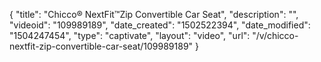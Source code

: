 {
    "title": "Chicco&reg; NextFit&trade;Zip Convertible Car Seat",
    "description": "",
    "videoid": "109989189",
    "date_created": "1502522394",
    "date_modified": "1504247454",
    "type": "captivate",
    "layout": "video",
    "url": "\/v\/chicco-nextfit-zip-convertible-car-seat\/109989189"
}
